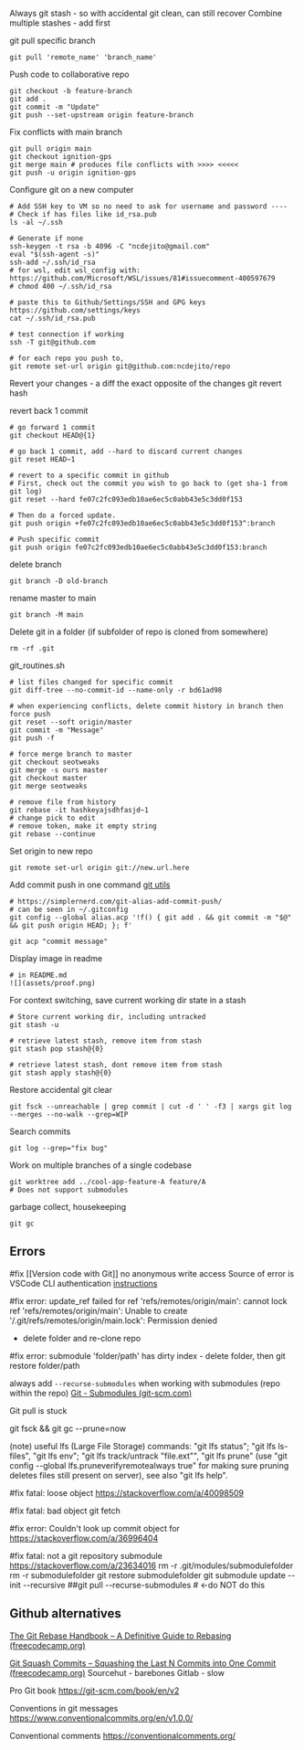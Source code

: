Always git stash - so with accidental git clean, can still recover
Combine multiple stashes - add first

git pull specific branch
```
git pull 'remote_name' 'branch_name'
```

Push code to collaborative repo
```
git checkout -b feature-branch
git add .
git commit -m "Update"
git push --set-upstream origin feature-branch
```

Fix conflicts with main branch
```
git pull origin main
git checkout ignition-gps
git merge main # produces file conflicts with >>>> <<<<<
git push -u origin ignition-gps
```

Configure git on a new computer
```
# Add SSH key to VM so no need to ask for username and password ----
# Check if has files like id_rsa.pub
ls -al ~/.ssh

# Generate if none
ssh-keygen -t rsa -b 4096 -C "ncdejito@gmail.com"
eval "$(ssh-agent -s)"
ssh-add ~/.ssh/id_rsa
# for wsl, edit wsl_config with: https://github.com/Microsoft/WSL/issues/81#issuecomment-400597679
# chmod 400 ~/.ssh/id_rsa

# paste this to Github/Settings/SSH and GPG keys https://github.com/settings/keys
cat ~/.ssh/id_rsa.pub

# test connection if working
ssh -T git@github.com

# for each repo you push to, 
git remote set-url origin git@github.com:ncdejito/repo
```

Revert your changes - a diff the exact opposite of the changes
git revert hash

revert back 1 commit
```
# go forward 1 commit
git checkout HEAD@{1}

# go back 1 commit, add --hard to discard current changes
git reset HEAD~1

# revert to a specific commit in github
# First, check out the commit you wish to go back to (get sha-1 from git log)
git reset --hard fe07c2fc093edb10ae6ec5c0abb43e5c3dd0f153

# Then do a forced update.
git push origin +fe07c2fc093edb10ae6ec5c0abb43e5c3dd0f153^:branch

# Push specific commit
git push origin fe07c2fc093edb10ae6ec5c0abb43e5c3dd0f153:branch
```
delete branch
```
git branch -D old-branch
```

rename master to main
```
git branch -M main
```

Delete git in a folder (if subfolder of repo is cloned from somewhere)
```
rm -rf .git
```
git_routines.sh
```
# list files changed for specific commit
git diff-tree --no-commit-id --name-only -r bd61ad98

# when experiencing conflicts, delete commit history in branch then force push
git reset --soft origin/master
git commit -m "Message"
git push -f

# force merge branch to master
git checkout seotweaks
git merge -s ours master
git checkout master
git merge seotweaks

# remove file from history
git rebase -it hashkeyajsdhfasjd~1
# change pick to edit
# remove token, make it empty string
git rebase --continue
```

Set origin to new repo
```
git remote set-url origin git://new.url.here
```

Add commit push in one command [git utils](https://github.com/ncdejito/config)
```
# https://simplernerd.com/git-alias-add-commit-push/
# can be seen in ~/.gitconfig
git config --global alias.acp '!f() { git add . && git commit -m "$@" && git push origin HEAD; }; f'

git acp "commit message"
```

Display image in readme
```
# in README.md
![](assets/proof.png)
```

For context switching, save current working dir state in a stash
```
# Store current working dir, including untracked
git stash -u

# retrieve latest stash, remove item from stash
git stash pop stash@{0}

# retrieve latest stash, dont remove item from stash
git stash apply stash@{0}
```

Restore accidental git clear
```
git fsck --unreachable | grep commit | cut -d ' ' -f3 | xargs git log --merges --no-walk --grep=WIP
```

Search commits
```
git log --grep="fix bug"
```

Work on multiple branches of a single codebase
```
git worktree add ../cool-app-feature-A feature/A  
# Does not support submodules
```

garbage collect, housekeeping
```
git gc
```
## Errors
#fix [[Version code with Git]] no anonymous write access
Source of error is VSCode CLI authentication
[instructions](https://stackoverflow.com/a/70035832)

#fix error: update_ref failed for ref 'refs/remotes/origin/main': cannot lock ref 'refs/remotes/origin/main': Unable to create '/.git/refs/remotes/origin/main.lock': Permission denied
* delete folder and re-clone repo

#fix error: submodule 'folder/path' has dirty index - delete folder, then git restore folder/path

always add `--recurse-submodules` when working with submodules (repo within the repo)
[Git - Submodules (git-scm.com)](https://git-scm.com/book/en/v2/Git-Tools-Submodules)

Git pull is stuck

git fsck && git gc --prune=now

(note) useful lfs (Large File Storage) commands: "git lfs status"; "git lfs ls-files", "git lfs env"; "git lfs track/untrack "file.ext"", "git lfs prune" (use "git config --global lfs.pruneverifyremotealways true" for making sure pruning deletes files still present on server), see also "git lfs help".

#fix
fatal: loose object
https://stackoverflow.com/a/40098509

#fix
fatal: bad object
git fetch

#fix
error: Couldn't look up commit object for
https://stackoverflow.com/a/36996404

#fix
fatal: not a git repository submodule
https://stackoverflow.com/a/23634016
rm -r .git/modules/submodulefolder
rm -r submodulefolder
git restore submodulefolder
git submodule update --init --recursive
##git pull --recurse-submodules # <-do NOT do this


## Github alternatives

[The Git Rebase Handbook – A Definitive Guide to Rebasing (freecodecamp.org)](https://www.freecodecamp.org/news/git-rebase-handbook/)

[Git Squash Commits – Squashing the Last N Commits into One Commit (freecodecamp.org)](https://www.freecodecamp.org/news/git-squash-commits/)
Sourcehut - barebones
Gitlab - slow

Pro Git book
https://git-scm.com/book/en/v2

Conventions in git messages
https://www.conventionalcommits.org/en/v1.0.0/

Conventional comments
https://conventionalcomments.org/